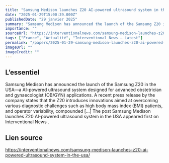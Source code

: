 ```yaml
---
title: "Samsung Medison launches Z20 AI-powered ultrasound system in the USA"
date: "2025-01-29T15:00:39.000Z"
publishedDate: "29 janvier 2025"
summary: "Samsung Medison has announced the launch of the Samsung Z20 in the USA—a AI-powered ultrasound system designed for advanced obstetrician and gynaecologist (OB/GYN) applications. A recent press release by the company states that the Z20 introduces innovations aimed at overcoming various diagnostic challenges such as high body mass index (BMI) patients, and operator variability, compounded [&#8230;] The post Samsung Medison launches Z20 AI-powered ultrasound system in the USA appeared first on Interventional News ."
importance: ""
sourceUrl: "https://interventionalnews.com/samsung-medison-launches-z20-ai-powered-ultrasound-system-in-the-usa/"
tags: ["France", "Actualité", "Interventional News — Latest"]
permalink: "/papers/2025-01-29-samsung-medison-launches-z20-ai-powered-ultrasound-system-in-the-usa"
imageUrl: ""
imageCredit: ""
---
```


## L’essentiel

Samsung Medison has announced the launch of the Samsung Z20 in the USA—a AI-powered ultrasound system designed for advanced obstetrician and gynaecologist (OB/GYN) applications. A recent press release by the company states that the Z20 introduces innovations aimed at overcoming various diagnostic challenges such as high body mass index (BMI) patients, and operator variability, compounded [&#8230;] The post Samsung Medison launches Z20 AI-powered ultrasound system in the USA appeared first on Interventional News .

## Lien source

https://interventionalnews.com/samsung-medison-launches-z20-ai-powered-ultrasound-system-in-the-usa/
